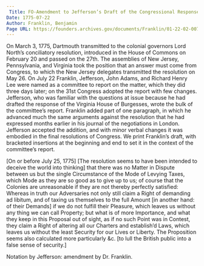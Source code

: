 ```yaml
---
 Title: FO-Amendment to Jefferson’s Draft of the Congressional Response to Lord North’s Conciliatory Resolution, [on or before 25 July 1775]
Date: 1775-07-22
Author: Franklin, Benjamin
Page URL: https://founders.archives.gov/documents/Franklin/01-22-02-0073
---
```


On March 3, 1775, Dartmouth transmitted to the colonial governors Lord North’s conciliatory resolution, introduced in the House of Commons on February 20 and passed on the 27th. The assemblies of New Jersey, Pennsylvania, and Virginia took the position that an answer must come from Congress, to which the New Jersey delegates transmitted the resolution on May 26. On July 22 Franklin, Jefferson, John Adams, and Richard Henry Lee were named as a committee to report on the matter, which they did three days later; on the 31st Congress adopted the report with few changes. Jefferson, who was familiar with the questions at issue because he had drafted the response of the Virginia House of Burgesses, wrote the bulk of the committee’s report. Franklin added part of one paragraph, in which he advanced much the same arguments against the resolution that he had expressed months earlier in his journal of the negotiations in London. Jefferson accepted the addition, and with minor verbal changes it was embodied in the final resolutions of Congress. We print Franklin’s draft, with bracketed insertions at the beginning and end to set it in the context of the committee’s report.
 
[On or before July 25, 1775]
[The resolution seems to have been intended to deceive the world into thinking] that there was no Matter in Dispute between us but the single Circumstance of the Mode of Levying Taxes, which Mode as they are so good as to give up to us; of course that the Colonies are unreasonable if they are not thereby perfectly satisfied: Whereas in truth our Adversaries not only still claim a Right of demanding ad libitum, and of taxing us themselves to the full Amount [in another hand: of their Demands] if we do not fulfill their Pleasure, which leaves us without any thing we can call Property; but what is of more Importance, and what they keep in this Proposal out of sight, as if no such Point was in Contest, they claim a Right of altering all our Charters and establish’d Laws, which leaves us without the least Security for our Lives or Liberty. The Proposition seems also calculated more particularly &c. [to lull the British public into a false sense of security.]
 
Notation by Jefferson: amendment by Dr. Franklin.

